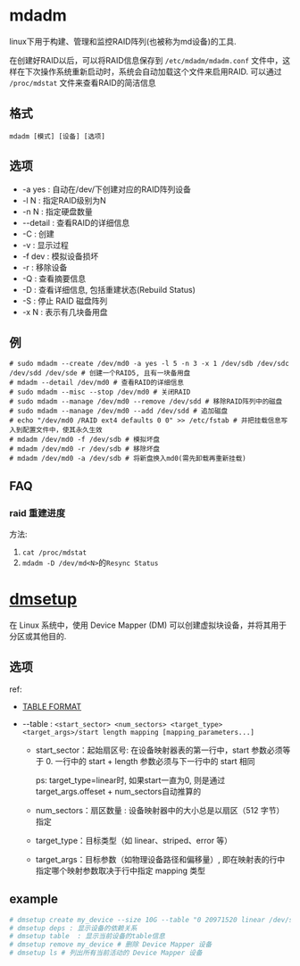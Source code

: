 # mdadm
linux下用于构建、管理和监控RAID阵列(也被称为md设备)的工具.

在创建好RAID以后，可以将RAID信息保存到 `/etc/mdadm/mdadm.conf` 文件中，这样在下次操作系统重新启动时，系统会自动加载这个文件来启用RAID.
可以通过 `/proc/mdstat` 文件来查看RAID的简洁信息 

## 格式

    mdadm [模式] [设备] [选项]

## 选项

- -a yes : 自动在/dev/下创建对应的RAID阵列设备
- -l N : 指定RAID级别为N
- -n N : 指定硬盘数量
- --detail : 查看RAID的详细信息 
- -C : 创建
- -v : 显示过程
- -f dev : 模拟设备损坏
- -r : 移除设备
- -Q : 查看摘要信息
- -D : 查看详细信息, 包括重建状态(Rebuild Status)
- -S : 停止 RAID 磁盘阵列
- -x N : 表示有几块备用盘

## 例

    # sudo mdadm --create /dev/md0 -a yes -l 5 -n 3 -x 1 /dev/sdb /dev/sdc /dev/sdd /dev/sde # 创建一个RAID5, 且有一块备用盘
    # mdadm --detail /dev/md0 # 查看RAID的详细信息
    # sudo mdadm --misc --stop /dev/md0 # 关闭RAID
    # sudo mdadm --manage /dev/md0 --remove /dev/sdd # 移除RAID阵列中的磁盘
    # sudo mdadm --manage /dev/md0 --add /dev/sdd # 追加磁盘
    # echo "/dev/md0 /RAID ext4 defaults 0 0" >> /etc/fstab # 并把挂载信息写入到配置文件中，使其永久生效
    # mdadm /dev/md0 -f /dev/sdb # 模拟坏盘
    # mdadm /dev/md0 -r /dev/sdb # 移除坏盘
    # mdadm /dev/md0 -a /dev/sdb # 将新盘换入md0(需先卸载再重新挂载)

## FAQ
### raid 重建进度
方法:
1. `cat /proc/mdstat`
1. `mdadm -D /dev/md<N>`的`Resync Status`

# [dmsetup](https://docs.redhat.com/zh-cn/documentation/red_hat_enterprise_linux/7/html/logical_volume_manager_administration/device_mapper#dm-mappings)
在 Linux 系统中，使用 Device Mapper (DM) 可以创建虚拟块设备，并将其用于分区或其他目的.

## 选项
ref:
- [TABLE FORMAT](https://man7.org/linux/man-pages/man8/dmsetup.8.html)

- --table : `<start_sector> <num_sectors> <target_type> <target_args>/start length mapping [mapping_parameters...]`

    - start_sector：起始扇区号: 在设备映射器表的第一行中，start 参数必须等于 0. 一行中的 start + length 参数必须与下一行中的 start 相同

        ps: target_type=linear时, 如果start一直为0, 则是通过target_args.offeset + num_sectors自动推算的
    - num_sectors：扇区数量 : 设备映射器中的大小总是以扇区（512 字节）指定
    - target_type：目标类型（如 linear、striped、error 等）
    - target_args：目标参数（如物理设备路径和偏移量）, 即在映射表的行中指定哪个映射参数取决于行中指定 mapping 类型

## example
```bash
# dmsetup create my_device --size 10G --table "0 20971520 linear /dev/sda 0" # my_device, 将创建的设备的名字; --size 10G 指定创建的设备大小; --table 定义了设备的映射表. `0 20971520 linear /dev/sda 0`表示将 /dev/sda 的前 10GB（20971520 块，每块 512 字节）映射到 my_device
# dmsetup deps : 显示设备的依赖关系
# dmsetup table  : 显示当前设备的table信息
# dmsetup remove my_device # 删除 Device Mapper 设备
# dmsetup ls # 列出所有当前活动的 Device Mapper 设备
```